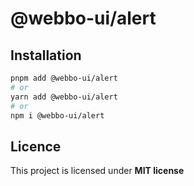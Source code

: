 # @webbo-ui/alert



## Installation

```bash
pnpm add @webbo-ui/alert
# or
yarn add @webbo-ui/alert
# or
npm i @webbo-ui/alert
```

## Licence

This project is licensed under **MIT license**